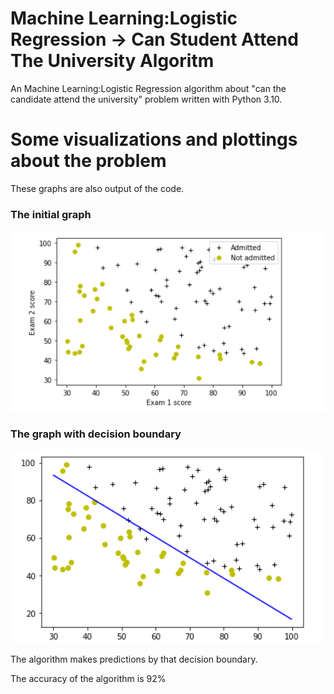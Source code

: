 # Machine Learning:Logistic Regression -> Can Student Attend The University Algoritm
An Machine Learning:Logistic Regression algorithm about "can the candidate attend the university" problem written with Python 3.10.

# Some visualizations and plottings about the problem
These graphs are also output of the code.

### The initial graph
![The initial graph](https://github.com/denizbilgin/ML-Logistic-Regression-CanStudentAttendTheUniversity-Algoritm/blob/main/imgs/initialGraph.png)

### The graph with decision boundary
![The graph with decision boundary](https://github.com/denizbilgin/ML-Logistic-Regression-CanStudentAttendTheUniversity-Algoritm/blob/main/imgs/graphWithDecisionBoundary.png)

The algorithm makes predictions by that decision boundary.

The accuracy of the algorithm is 92%
